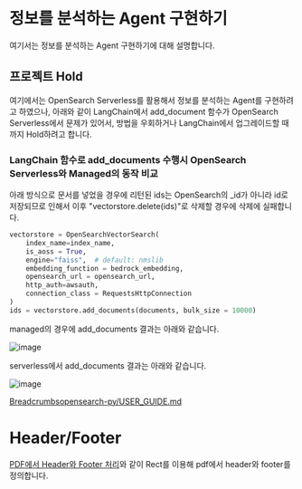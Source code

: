 # 정보를 분석하는 Agent 구현하기

여기서는 정보를 분석하는 Agent 구현하기에 대해 설명합니다.

## 프로젝트 Hold

여기에서는 OpenSearch Serverless를 활용해서 정보를 분석하는 Agent를 구현하려고 하였으나, 아래와 같이 LangChain에서 add_document 함수가 OpenSearch Serverless에서 문제가 있어서, 방법을 우회하거나 LangChain에서 업그레이드할 때까지 Hold하려고 합니다.


### LangChain 함수로 add_documents 수행시 OpenSearch Serverless와 Managed의 동작 비교

아래 방식으로 문서를 넣었을 경우에 리턴된 ids는 OpenSearch의 _id가 아니라 id로 저장되므로 인해서 이후 "vectorstore.delete(ids)"로 삭제할 경우에 삭제에 실패합니다.

```python
vectorstore = OpenSearchVectorSearch(
    index_name=index_name,
    is_aoss = True,
    engine="faiss",  # default: nmslib
    embedding_function = bedrock_embedding,
    opensearch_url = opensearch_url,
    http_auth=awsauth,
    connection_class = RequestsHttpConnection
)  
ids = vectorstore.add_documents(documents, bulk_size = 10000)
```

managed의 경우에 add_documents 결과는 아래와 같습니다.

![image](https://github.com/user-attachments/assets/48b09fb9-04a0-4ed9-8cf2-875a6234dfea)

serverless에서 add_documents 결과는 아래와 같습니다.

![image](https://github.com/user-attachments/assets/592d280c-bf58-4c92-b35d-9093c44091a2)


[Breadcrumbsopensearch-py/USER_GUIDE.md](https://github.com/opensearch-project/opensearch-py/blob/main/USER_GUIDE.md)




# Header/Footer

[PDF에서 Header와 Footer 처리](https://github.com/kyopark2014/korean-chatbot-using-amazon-bedrock/blob/main/pdf-header-footer.md)와 같이 Rect를 이용해 pdf에서 header와 footer를 정의합니다.
